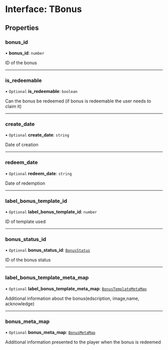 # Interface: TBonus

## Properties

### bonus\_id

• **bonus\_id**: `number`

ID of the bonus

___

### is\_redeemable

• `Optional` **is\_redeemable**: `boolean`

Can the bonus be redeemed (if bonus is redeemable the user needs to claim it)

___

### create\_date

• `Optional` **create\_date**: `string`

Date of creation

___

### redeem\_date

• `Optional` **redeem\_date**: `string`

Date of redemption

___

### label\_bonus\_template\_id

• `Optional` **label\_bonus\_template\_id**: `number`

ID of template used

___

### bonus\_status\_id

• `Optional` **bonus\_status\_id**: [`BonusStatus`](../enums/BonusStatus-1.md)

ID of the bonus status

___

### label\_bonus\_template\_meta\_map

• `Optional` **label\_bonus\_template\_meta\_map**: [`BonusTemplateMetaMap`](BonusTemplateMetaMap.md)

Additional information about the bonus(edscription, image,name, acknowledge)

___

### bonus\_meta\_map

• `Optional` **bonus\_meta\_map**: [`BonusMetaMap`](BonusMetaMap.md)

Additional information presented to the player when the bonus is redeemed
